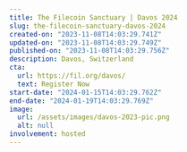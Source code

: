 ```yaml
---
title: The Filecoin Sanctuary | Davos 2024
slug: the-filecoin-sanctuary-davos-2024
created-on: "2023-11-08T14:03:29.741Z"
updated-on: "2023-11-08T14:03:29.749Z"
published-on: "2023-11-08T14:03:29.756Z"
description: Davos, Switzerland
cta:
  url: https://fil.org/davos/
  text: Register Now
start-date: "2024-01-15T14:03:29.762Z"
end-date: "2024-01-19T14:03:29.769Z"
image:
  url: /assets/images/davos-2023-pic.png
  alt: null
involvement: hosted
---
```

